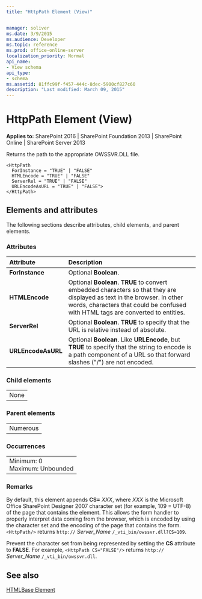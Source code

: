 ```yaml
---
title: "HttpPath Element (View)"


manager: soliver
ms.date: 3/9/2015
ms.audience: Developer
ms.topic: reference
ms.prod: office-online-server
localization_priority: Normal
api_name:
- View schema
api_type:
- schema
ms.assetid: 81ffc99f-f457-444c-8dec-5900cf827c60
description: "Last modified: March 09, 2015"
---
```


# HttpPath Element (View)

 
  
 **Applies to:** SharePoint 2016 | SharePoint Foundation 2013 | SharePoint Online | SharePoint Server 2013
  
Returns the path to the appropriate OWSSVR.DLL file.
  
```
<HttpPath
  ForInstance = "TRUE" | "FALSE"
  HTMLEncode = "TRUE" | "FALSE"
  ServerRel = "TRUE" | "FALSE"
  URLEncodeAsURL = "TRUE" | "FALSE">
</HttpPath>
```

## Elements and attributes

The following sections describe attributes, child elements, and parent elements.

### Attributes

|**Attribute**|**Description**|
|:-----|:-----|
|**ForInstance** <br/> |Optional **Boolean**.  <br/> |
|**HTMLEncode** <br/> |Optional **Boolean**. **TRUE** to convert embedded characters so that they are displayed as text in the browser. In other words, characters that could be confused with HTML tags are converted to entities.  <br/> |
|**ServerRel** <br/> |Optional **Boolean**. **TRUE** to specify that the URL is relative instead of absolute.  <br/> |
|**URLEncodeAsURL** <br/> |Optional **Boolean**. Like **URLEncode**, but **TRUE** to specify that the string to encode is a path component of a URL so that forward slashes ("/") are not encoded.  <br/> |
   
### Child elements

||
|:-----|
|None |
   
### Parent elements

||
|:-----|
|Numerous |
   
### Occurrences

||
|:-----|
|Minimum: 0  <br/> Maximum: Unbounded  <br/> |
   
### Remarks

By default, this element appends **CS=** _XXX_, where  _XXX_ is the Microsoft Office SharePoint Designer 2007 character set (for example, 109 = UTF-8) of the page that contains the element. This allows the form handler to properly interpret data coming from the browser, which is encoded by using the character set and the encoding of the page that contains the form.  `<HttpPath/>` returns  `http://` _Server_Name_ `/_vti_bin/owssvr.dll?CS=109`.
  
Prevent the character set from being represented by setting the **CS** attribute to **FALSE**. For example,  `<HttpPath CS="FALSE"/>` returns  `http://` _Server_Name_ `/_vti_bin/owssvr.dll`.
  
## See also



[HTMLBase Element](../../collaborative-application-markup-language-caml-schemas/general-schema/htmlbase-element.md)

